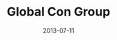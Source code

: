 ---
date: 2013-07-11
title: Global Con Group
categories: partners
logo: GCG_logo.jpg
www: http://globalcongroup.com/
---